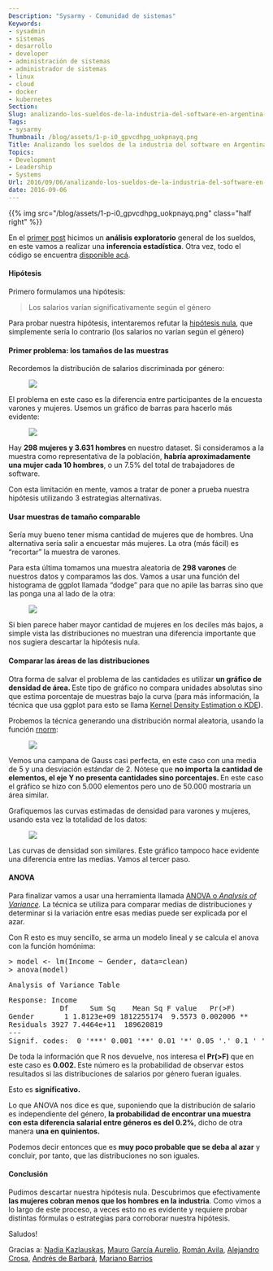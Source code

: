 ```yaml
---
Description: "Sysarmy - Comunidad de sistemas"
Keywords:
- sysadmin 
- sistemas
- desarrollo
- developer
- administración de sistemas
- administrador de sistemas
- linux
- cloud
- docker
- kubernetes
Section: 
Slug: analizando-los-sueldos-de-la-industria-del-software-en-argentina-parte-2
Tags:
- sysarmy
Thumbnail: /blog/assets/1-p-i0_gpvcdhpg_uokpnayq.png
Title: Analizando los sueldos de la industria del software en Argentina (Parte 2)
Topics:
- Development
- Leadership
- Systems
Url: 2016/09/06/analizando-los-sueldos-de-la-industria-del-software-en-argentina-parte-2
date: 2016-09-06
---
```


{{% img src="/blog/assets/1-p-i0_gpvcdhpg_uokpnayq.png" class="half right" %}}
<p class="graf--p">En el <a class="markup--anchor markup--p-anchor" href="2016/08/29/analizando-los-sueldos-de-la-industria-del-software-en-argentina-parte-1/">primer post</a> hicimos un <strong class="markup--strong markup--p-strong">análisis exploratorio</strong> general de los sueldos, en este vamos a realizar una <strong class="markup--strong markup--p-strong">inferencia estadística</strong>. Otra vez, todo el código se encuentra <a class="markup--anchor markup--p-anchor" href="https://github.com/fernandezpablo85/sysarmy-salaries-data-2016" target="_blank">disponible acá</a>.</p>
<h4 class="graf--h4">Hipótesis</h4>
<p class="graf--p">Primero formulamos una hipótesis:</p>
<blockquote class="graf--blockquote"><p>Los salarios varían significativamente según el género</p></blockquote>
<p class="graf--p">Para probar nuestra hipótesis, intentaremos refutar la <a class="markup--anchor markup--p-anchor" href="https://en.wikipedia.org/wiki/Null_hypothesis" target="_blank">hipótesis nula</a>, que simplemente sería lo contrario (los salarios no varían según el género)</p>
<h4 class="graf--h4">Primer problema: los tamaños de las muestras</h4>
<p class="graf--p">Recordemos la distribución de salarios discriminada por género:</p>
<figure class="graf--figure"><img class="graf-image" src="assets/f1817-1n0b5rjw1akpfg95wv6lttg.png" /></figure>
<p class="graf--p">El problema en este caso es la diferencia entre participantes de la encuesta varones y mujeres. Usemos un gráfico de barras para hacerlo más evidente:</p>
<figure class="graf--figure"><img class="graf-image" src="assets/7b162-1p-i0_gpvcdhpg_uokpnayq.png" /></figure>
<p class="graf--p">Hay <strong class="markup--strong markup--p-strong">298 mujeres y 3.631 hombres </strong>en nuestro dataset. Si consideramos a la muestra como representativa de la población, <strong class="markup--strong markup--p-strong">habría aproximadamente una mujer cada 10 hombres</strong>, o un 7.5% del total de trabajadores de software.</p>
<p class="graf--p">Con esta limitación en mente, vamos a tratar de poner a prueba nuestra hipótesis utilizando 3 estrategias alternativas.</p>
<h4 class="graf--h4">Usar muestras de tamaño comparable</h4>
<p class="graf--p">Sería muy bueno tener misma cantidad de mujeres que de hombres. Una alternativa sería salir a encuestar más mujeres. La otra (más fácil) es “recortar” la muestra de varones.</p>
<p class="graf--p">Para esta última tomamos una muestra aleatoria de <strong class="markup--strong markup--p-strong">298 varones</strong> de nuestros datos y comparamos las dos. Vamos a usar una función del histograma de ggplot llamada “dodge” para que no apile las barras sino que las ponga una al lado de la otra:</p>
<figure class="graf--figure"><img class="graf-image" src="assets/dd48a-1j_gwvmsmgm_up4q0xjijwq.png" /></figure>
<p class="graf--p">Si bien parece haber mayor cantidad de mujeres en los deciles más bajos, a simple vista las distribuciones no muestran una diferencia importante que nos sugiera descartar la hipótesis nula.</p>
<h4 class="graf--h4">Comparar las áreas de las distribuciones</h4>
<p class="graf--p">Otra forma de salvar el problema de las cantidades es utilizar <strong class="markup--strong markup--p-strong">un gráfico de densidad de área. </strong>Este tipo de gráfico no compara unidades absolutas sino que estima porcentaje de muestras bajo la curva (para más información, la técnica que usa ggplot para esto se llama <a class="markup--anchor markup--p-anchor" href="https://en.wikipedia.org/wiki/Kernel_density_estimation" target="_blank">Kernel Density Estimation o KDE</a>).</p>
<p class="graf--p">Probemos la técnica generando una distribución normal aleatoria, usando la función <a class="markup--anchor markup--p-anchor" href="https://stat.ethz.ch/R-manual/R-devel/library/stats/html/Normal.html" target="_blank">rnorm</a>:</p>
<figure class="graf--figure"><img class="graf-image" src="assets/5f21b-16uwyu7tt-xdorx6vrsccig.png" /></figure>
<p class="graf--p">Vemos una campana de Gauss casi perfecta, en este caso con una media de 5 y una desviación estándar de 2. Nótese que <strong class="markup--strong markup--p-strong">no importa la cantidad de elementos, el eje Y no presenta cantidades sino porcentajes. </strong>En este caso el gráfico se hizo con 5.000 elementos pero uno de 50.000 mostraría un área similar.</p>
<p class="graf--p">Grafiquemos las curvas estimadas de densidad para varones y mujeres, usando esta vez la totalidad de los datos:</p>
<figure class="graf--figure"><img class="graf-image" src="assets/40b37-1wnpbdljfrptlljmqdracyq.png" /></figure>
<p class="graf--p">Las curvas de densidad son similares. Este gráfico tampoco hace evidente una diferencia entre las medias. Vamos al tercer paso.</p>
<h4 class="graf--h4">ANOVA</h4>
<p class="graf--p">Para finalizar vamos a usar una herramienta llamada <a class="markup--anchor markup--p-anchor" href="https://en.wikipedia.org/wiki/Analysis_of_variance" target="_blank">ANOVA o <em class="markup--em markup--p-em">Analysis of Variance</em></a><em class="markup--em markup--p-em">. </em>La técnica se utiliza para comparar medias de distribuciones y determinar si la variación entre esas medias puede ser explicada por el azar.</p>
<p class="graf--p">Con R esto es muy sencillo, se arma un modelo lineal y se calcula el anova con la función homónima:</p>
<pre class="graf--pre">&gt; model &lt;- lm(Income ~ Gender, data=clean)
&gt; anova(model)</pre>
<pre class="graf--pre">Analysis of Variance Table</pre>
<pre class="graf--pre">Response: Income
            Df     Sum Sq    Mean Sq F value   Pr(&gt;F)   
Gender       1 1.8123e+09 1812255174  9.5573 0.002006 **
Residuals 3927 7.4464e+11  189620819                    
---
Signif. codes:  0 '***' 0.001 '**' 0.01 '*' 0.05 '.' 0.1 ' ' 1</pre>
<p class="graf--p">De toda la información que R nos devuelve, nos interesa el <strong class="markup--strong markup--p-strong">Pr(&gt;F) </strong>que en este caso es <strong class="markup--strong markup--p-strong">0.002. </strong>Este número es la probabilidad de observar estos resultados si las distribuciones de salarios por género fueran iguales.</p>
<p class="graf--p">Esto es <strong class="markup--strong markup--p-strong">significativo.</strong></p>
<p class="graf--p">Lo que ANOVA nos dice es que, suponiendo que la distribución de salario es independiente del género, <strong class="markup--strong markup--p-strong">la probabilidad de encontrar una muestra con esta diferencia salarial entre géneros es del 0.2%</strong>, dicho de otra manera <strong class="markup--strong markup--p-strong">una en quinientos.</strong></p>
<p class="graf--p">Podemos decir entonces que es <strong class="markup--strong markup--p-strong">muy poco probable que se deba al azar</strong> y concluir, por tanto, que las distribuciones no son iguales.</p>
<h4 class="graf--h4">Conclusión</h4>
<p class="graf--p">Pudimos descartar nuestra hipótesis nula. Descubrimos que efectivamente <strong class="markup--strong markup--p-strong">las mujeres cobran menos que los hombres en la industria</strong>. Como vimos a lo largo de este proceso, a veces esto no es evidente y requiere probar distintas fórmulas o estrategias para corroborar nuestra hipótesis.</p>
<p class="graf--p">Saludos!</p>
<p class="graf--p">Gracias a: <a class="markup--anchor markup--p-anchor" href="https://twitter.com/enekaz" target="_blank">Nadia Kazlauskas</a>, <a class="markup--anchor markup--p-anchor" href="http://twitter.com/thecoldsessions" target="_blank">Mauro García Aurelio</a>, <a class="markup--anchor markup--p-anchor" href="https://twitter.com/andavip" target="_blank">Román Avila</a>, <a class="markup--anchor markup--p-anchor" href="https://twitter.com/esacrosa" target="_blank">Alejandro Crosa</a>, <a class="markup--anchor markup--p-anchor" href="https://twitter.com/andresdb2" target="_blank">Andrés de Barbará</a>, <a class="markup--anchor markup--p-anchor" href="https://twitter.com/marianobarrios" target="_blank">Mariano Barrios</a></p>
